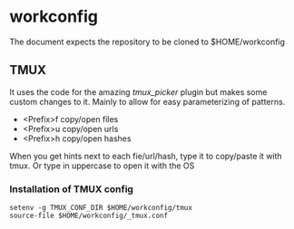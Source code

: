 # workconfig

The document expects the repository to be cloned to $HOME/workconfig

## TMUX
It uses the code for the amazing *tmux_picker* plugin but makes some custom changes to it. Mainly to allow for easy parameterizing of patterns.

* \<Prefix>f copy/open files
* \<Prefix>u copy/open urls
* \<Prefix>h copy/open hashes

When you get hints next to each fie/url/hash, type it to copy/paste it with tmux. Or type in uppercase to open it with the OS

### Installation of TMUX config
    setenv -g TMUX_CONF_DIR $HOME/workconfig/tmux
    source-file $HOME/workconfig/_tmux.conf
